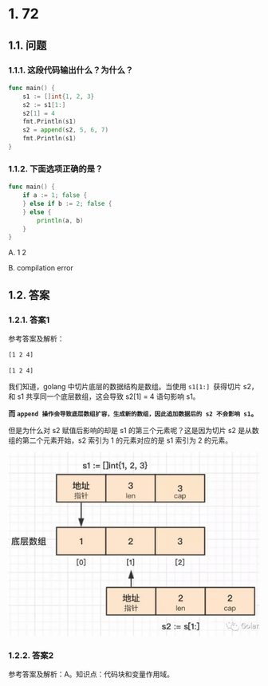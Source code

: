 # 1. 72

## 1.1. 问题

### 1.1.1. 这段代码输出什么？为什么？

```go
func main() {
    s1 := []int{1, 2, 3}
    s2 := s1[1:]
    s2[1] = 4
    fmt.Println(s1)
    s2 = append(s2, 5, 6, 7)
    fmt.Println(s1)
}
```

### 1.1.2. 下面选项正确的是？

```go
func main() {
    if a := 1; false {
    } else if b := 2; false {
    } else {
        println(a, b)
    }
}
```

A. 1 2

B. compilation error



## 1.2. 答案

### 1.2.1. 答案1

参考答案及解析：

```
[1 2 4]

[1 2 4]
```

我们知道，golang 中切片底层的数据结构是数组。当使用 `s1[1:] `获得切片 s2，和 s1 共享同一个底层数组，这会导致 s2[1] = 4 语句影响 s1。

**而 `append 操作会导致底层数组扩容，生成新的数组，因此追加数据后的 s2 不会影响 s1`。**

但是为什么对 s2 赋值后影响的却是 s1 的第三个元素呢？这是因为切片 s2 是从数组的第二个元素开始，s2 索引为 1 的元素对应的是 s1 索引为 2 的元素。

![](pics/20210527162234529_138280344.png)

### 1.2.2. 答案2

参考答案及解析：A。知识点：代码块和变量作用域。

